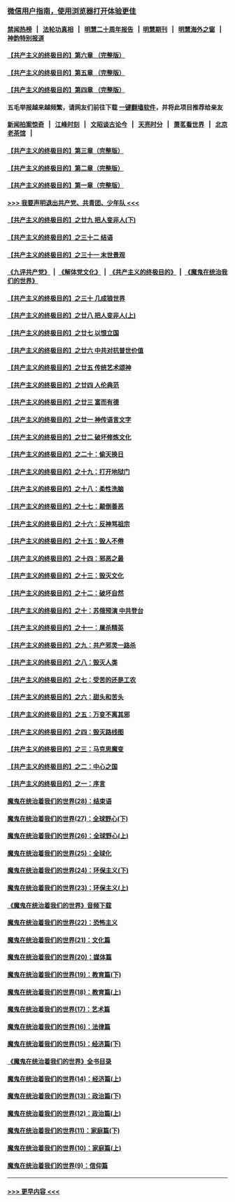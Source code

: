 ### [微信用户指南，使用浏览器打开体验更佳](https://github.com/gfw-breaker/banned-news1/blob/master/indexes/wechat-guide.md?t=0)
#### [禁闻热榜](热点新闻.md?t=0)  &nbsp;&nbsp;|&nbsp;&nbsp; [法轮功真相](https://github.com/gfw-breaker/truth/blob/master/README.md?t=0) &nbsp;&nbsp;|&nbsp;&nbsp; [明慧二十周年报告](https://github.com/gfw-breaker/mh-reports/blob/master/README.md?t=0) &nbsp;&nbsp;|&nbsp;&nbsp;[明慧期刊](https://github.com/gfw-breaker/mh-qikan) &nbsp;&nbsp;|&nbsp;&nbsp; [明慧海外之窗](https://github.com/gfw-breaker/mh-news/blob/master/README.md?t=0) &nbsp;&nbsp;|&nbsp;&nbsp; [神韵特别报道](https://github.com/gfw-breaker/mh-news/blob/master/shenyun.md?t=0)
#### [【共产主义的终极目的】第六章 （完整版）](../pages/nsc422/n11428913.md?t=02070402) 
#### [【共产主义的终极目的】第五章 （完整版）](../pages/nsc422/n11428912.md?t=02070402) 
#### [【共产主义的终极目的】第四章 （完整版）](../pages/nsc422/n11428907.md?t=02070402) 
#### 五毛举报越来越频繁，请网友们前往下载 [一键翻墙软件](https://github.com/gfw-breaker/ssr-accounts)，并将此项目推荐给亲友
#### [新闻拍案惊奇](https://github.com/gfw-breaker/banned-news1/blob/master/pages/link4.md) &nbsp;&nbsp;|&nbsp;&nbsp; [江峰时刻](https://github.com/gfw-breaker/banned-news1/blob/master/pages/link4.md) &nbsp;&nbsp;|&nbsp;&nbsp; [文昭谈古论今](https://github.com/gfw-breaker/banned-news1/blob/master/pages/link4.md) &nbsp;&nbsp;|&nbsp;&nbsp; [天亮时分](https://github.com/gfw-breaker/banned-news1/blob/master/pages/link4.md) &nbsp;&nbsp;|&nbsp;&nbsp; [萧茗看世界](https://github.com/gfw-breaker/banned-news1/blob/master/pages/link4.md) &nbsp;&nbsp;|&nbsp;&nbsp; [北京老茶馆](https://github.com/gfw-breaker/banned-news1/blob/master/pages/link4.md) &nbsp;&nbsp;|&nbsp;&nbsp; 
#### [【共产主义的终极目的】第三章（完整版）](../pages/nsc422/n11428848.md?t=02070402) 
#### [【共产主义的终极目的】第二章（完整版）](../pages/nsc422/n11428831.md?t=02070402) 
#### [【共产主义的终极目的】第一章（完整版）](../pages/nsc422/n11417651.md?t=02070402) 
#### [>>> 我要声明退出共产党、共青团、少年队 <<<](https://github.com/begood0513/goodnews/blob/master/quit/letter.md) 
#### [【共产主义的终极目的】之廿九 把人变非人(下)](../pages/nsc422/n11344140.md?t=02070402) 
#### [【共产主义的终极目的】之三十二 结语](../pages/nsc422/n11360535.md?t=02070402) 
#### [【共产主义的终极目的】之三十一 末世景观](../pages/nsc422/n11351129.md?t=02070402) 
#### [《九评共产党》](https://github.com/begood0513/9ping.md/blob/master/README.md) &nbsp;|&nbsp; [《解体党文化》](../../../../jtdwh.md/blob/master/README.md)  &nbsp;|&nbsp; [《共产主义的终极目的》](../../../../gczydzjmd.md/blob/master/README.md) &nbsp;|&nbsp; [《魔鬼在统治我们的世界》](../../../../mgztzwmdsj.md/blob/master/README.md) 
#### [【共产主义的终极目的】之三十 几成狼世界](../pages/nsc422/n11348280.md?t=02070402) 
#### [【共产主义的终极目的】之廿八 把人变非人(上)](../pages/nsc422/n11340492.md?t=02070402) 
#### [【共产主义的终极目的】之廿七 以恨立国](../pages/nsc422/n11336944.md?t=02070402) 
#### [【共产主义的终极目的】之廿六 中共对抗普世价值](../pages/nsc422/n11324785.md?t=02070402) 
#### [【共产主义的终极目的】之廿五 传统艺术颂神](../pages/nsc422/n11296396.md?t=02070402) 
#### [【共产主义的终极目的】之廿四 人伦典范](../pages/nsc422/n11296397.md?t=02070402) 
#### [【共产主义的终极目的】之廿三 富而有德](../pages/nsc422/n11283598.md?t=02070402) 
#### [【共产主义的终极目的】之廿一 神传语言文字](../pages/nsc422/n11263265.md?t=02070402) 
#### [【共产主义的终极目的】之廿二 破坏修炼文化](../pages/nsc422/n11245728.md?t=02070402) 
#### [【共产主义的终极目的】之二十：偷天换日](../pages/nsc422/n11238846.md?t=02070402) 
#### [【共产主义的终极目的】之十九：打开地狱门](../pages/nsc422/n11206376.md?t=02070402) 
#### [【共产主义的终极目的】之十八：柔性洗脑](../pages/nsc422/n11199994.md?t=02070402) 
#### [【共产主义的终极目的】之十七：颠倒善恶](../pages/nsc422/n11179782.md?t=02070402) 
#### [【共产主义的终极目的】之十六：反神骂祖宗](../pages/nsc422/n11166798.md?t=02070402) 
#### [【共产主义的终极目的】之十五：毁人不倦](../pages/nsc422/n11166792.md?t=02070402) 
#### [【共产主义的终极目的】之十四：邪恶之最](../pages/nsc422/n11150249.md?t=02070402) 
#### [【共产主义的终极目的】之十三：毁灭文化](../pages/nsc422/n11135227.md?t=02070402) 
#### [【共产主义的终极目的】之十二：破坏自然](../pages/nsc422/n11135214.md?t=02070402) 
#### [【共产主义的终极目的】之十：苏俄预演 中共登台](../pages/nsc422/n11118424.md?t=02070402) 
#### [【共产主义的终极目的】之十一：屠杀精英](../pages/nsc422/n11118442.md?t=02070402) 
#### [【共产主义的终极目的】之九：共产邪灵一路杀](../pages/nsc422/n11114139.md?t=02070402) 
#### [【共产主义的终极目的】之八：毁灭人类](../pages/nsc422/n11108503.md?t=02070402) 
#### [【共产主义的终极目的】之七：受苦的还是工农](../pages/nsc422/n11101809.md?t=02070402) 
#### [【共产主义的终极目的】之六：甜头和苦头](../pages/nsc422/n11096971.md?t=02070402) 
#### [【共产主义的终极目的】之五：万变不离其邪](../pages/nsc422/n11091285.md?t=02070402) 
#### [【共产主义的终极目的】之四：毁灭路线图](../pages/nsc422/n11086284.md?t=02070402) 
#### [【共产主义的终极目的】之三：马克思魔变](../pages/nsc422/n11061941.md?t=02070402) 
#### [【共产主义的终极目的】之二：中心之国](../pages/nsc422/n11047728.md?t=02070402) 
#### [【共产主义的终极目的】之一：序言](../pages/nsc422/n11086077.md?t=02070402) 
#### [魔鬼在统治着我们的世界(28)：结束语](../pages/nsc422/n10936246.md?t=02070402) 
#### [魔鬼在统治着我们的世界(27)：全球野心(下)](../pages/nsc422/n10928319.md?t=02070402) 
#### [魔鬼在统治着我们的世界(26)：全球野心(上)](../pages/nsc422/n10900318.md?t=02070402) 
#### [魔鬼在统治着我们的世界(25)：全球化](../pages/nsc422/n10788205.md?t=02070402) 
#### [魔鬼在统治着我们的世界(24)：环保主义(下)](../pages/nsc422/n10695307.md?t=02070402) 
#### [魔鬼在统治着我们的世界(23)：环保主义(上)](../pages/nsc422/n10688613.md?t=02070402) 
#### [《魔鬼在统治着我们的世界》音频下载](../pages/nsc422/n10635553.md?t=02070402) 
#### [魔鬼在统治着我们的世界(22)：恐怖主义](../pages/nsc422/n10614727.md?t=02070402) 
#### [魔鬼在统治着我们的世界(21)：文化篇](../pages/nsc422/n10597706.md?t=02070402) 
#### [魔鬼在统治着我们的世界(20)：媒体篇](../pages/nsc422/n10586579.md?t=02070402) 
#### [魔鬼在统治着我们的世界(19)：教育篇(下)](../pages/nsc422/n10564808.md?t=02070402) 
#### [魔鬼在统治着我们的世界(18)：教育篇(上)](../pages/nsc422/n10526970.md?t=02070402) 
#### [魔鬼在统治着我们的世界(17)：艺术篇](../pages/nsc422/n10499093.md?t=02070402) 
#### [魔鬼在统治着我们的世界(16)：法律篇](../pages/nsc422/n10485969.md?t=02070402) 
#### [魔鬼在统治着我们的世界(15)：经济篇(下)](../pages/nsc422/n10469975.md?t=02070402) 
#### [《魔鬼在统治着我们的世界》全书目录](../pages/nsc422/n10464261.md?t=02070402) 
#### [魔鬼在统治着我们的世界(14)：经济篇(上)](../pages/nsc422/n10457370.md?t=02070402) 
#### [魔鬼在统治着我们的世界(13)：政治篇(下)](../pages/nsc422/n10448270.md?t=02070402) 
#### [魔鬼在统治着我们的世界(12)：政治篇(上)](../pages/nsc422/n10444576.md?t=02070402) 
#### [魔鬼在统治着我们的世界(11)：家庭篇(下)](../pages/nsc422/n10440961.md?t=02070402) 
#### [魔鬼在统治着我们的世界(10)：家庭篇(上)](../pages/nsc422/n10435448.md?t=02070402) 
#### [魔鬼在统治着我们的世界(9)：信仰篇](../pages/nsc422/n10432159.md?t=02070402) 

----
#### [ >>> 更早内容 <<< ](../indexes/nsc422-earlier.md)
